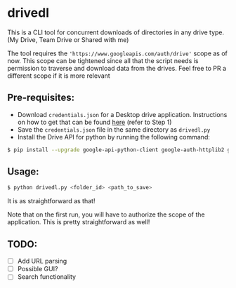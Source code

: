 # drivedl

This is a CLI tool for concurrent downloads of directories in any drive type. (My Drive, Team Drive or Shared with me)

The tool requires the `'https://www.googleapis.com/auth/drive'` scope as of now. This scope can be tightened since all that the script needs is permission to traverse and download data from the drives. Feel free to PR a different scope if it is more relevant

## Pre-requisites:

- Download `credentials.json` for a Desktop drive application. Instructions on how to get that can be found [here](https://developers.google.com/drive/api/v3/quickstart/python) (refer to Step 1)
- Save the `credentials.json` file in the same directory as `drivedl.py`
- Install the Drive API for python by running the following command:
```bash
$ pip install --upgrade google-api-python-client google-auth-httplib2 google-auth-oauthlib tqdm
```

## Usage:

```bash
$ python drivedl.py <folder_id> <path_to_save>
```

It is as straightforward as that!

Note that on the first run, you will have to authorize the scope of the application. This is pretty straightforward as well!

## TODO:

- [ ] Add URL parsing
- [ ] Possible GUI?
- [ ] Search functionality